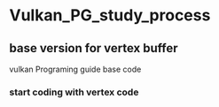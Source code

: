 # Vulkan_PG_study_process

## base version for vertex buffer

vulkan Programing guide base code

### start coding with vertex code
